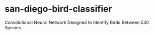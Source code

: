 # san-diego-bird-classifier
Convolutional Neural Network Designed to Identify Birds Between 530 Species
